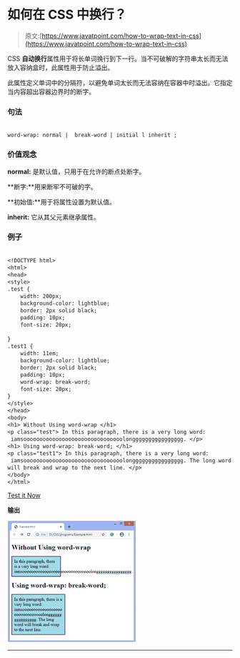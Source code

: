 # 如何在 CSS 中换行？

> 原文:[https://www.javatpoint.com/how-to-wrap-text-in-css](https://www.javatpoint.com/how-to-wrap-text-in-css)

CSS **自动换行**属性用于将长单词换行到下一行。当不可破解的字符串太长而无法放入容纳盒时，此属性用于防止溢出。

此属性定义单词中的分隔符，以避免单词太长而无法容纳在容器中时溢出。它指定当内容超出容器边界时的断字。

### 句法

```

word-wrap: normal |  break-word | initial l inherit ;  

```

### 价值观念

**normal:** 是默认值，只用于在允许的断点处断字。

**断字:**用来断牢不可破的字。

**初始值:**用于将属性设置为默认值。

**inherit:** 它从其父元素继承属性。

### 例子

```

<!DOCTYPE html>    
<html>    
<head>    
<style>     
.test {    
    width: 200px;    
    background-color: lightblue;     
    border: 2px solid black;    
    padding: 10px;  
    font-size: 20px;  

}  
.test1 {    
    width: 11em;    
    background-color: lightblue;     
    border: 2px solid black;    
    padding: 10px;    
    word-wrap: break-word;    
    font-size: 20px;  
}      
</style>    
</head>    
<body>  
<h1> Without Using word-wrap </h1>  
<p class="test"> In this paragraph, there is a very long word:    
 iamsooooooooooooooooooooooooooooooolongggggggggggggggg. </p>    
<h1> Using word-wrap: break-word; </h1>  
<p class="test1"> In this paragraph, there is a very long word:    
 iamsooooooooooooooooooooooooooooooolongggggggggggggggg. The long word will break and wrap to the next line. </p>    
</body>    
</html>  

```

[Test it Now](https://www.javatpoint.com/oprweb/test.jsp?filename=how-to-wrap-text-in-css1)

**输出**

![How to wrap text in CSS](img/85e7df37105698724ad76f84d2dab891.png)

* * *